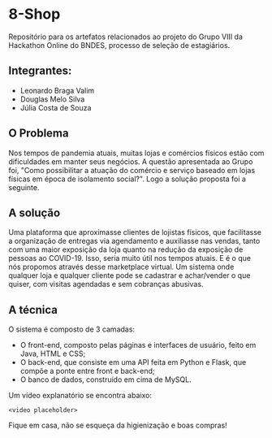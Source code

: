# 8-Shop
Repositório para os artefatos relacionados ao projeto do Grupo VIII da Hackathon Online do BNDES, processo de seleção de estagiários.
## Integrantes:
- Leonardo Braga Valim
- Douglas Melo Silva
- Júlia Costa de Souza
## O Problema
Nos tempos de pandemia atuais, muitas lojas e comércios físicos estão com dificuldades em manter seus negócios. A questão apresentada ao Grupo foi, "Como possibilitar a atuação do comércio e serviço baseado em lojas físicas em época de isolamento social?".
Logo a solução proposta foi a seguinte.
## A solução
Uma plataforma que aproximasse clientes de lojistas físicos, que facilitasse a organização de entregas via agendamento e auxiliasse nas vendas, tanto com uma maior exposição da loja quanto na redução da exposição de pessoas ao COVID-19.
Isso, seria muito útil nos tempos atuais.
E é o que nós propomos através desse marketplace virtual. Um sistema onde qualquer loja e qualquer cliente pode se cadastrar e achar/vender o que quiser, com visitas agendadas e sem cobranças abusivas.
## A técnica
O sistema é composto de 3 camadas:
- O front-end, composto pelas páginas e interfaces de usuário, feito em Java, HTML e CSS;
- O back-end, que consiste em uma API feita em Python e Flask, que compõe a ponte entre front e back-end;
- O banco de dados, construído em cima de MySQL.

Um vídeo explanatório se encontra abaixo:
```text
<video placeholder>
```

Fique em casa, não se esqueça da higienização e boas compras!